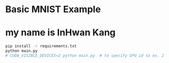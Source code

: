 # Basic MNIST Example
# my name is InHwan Kang

```bash
pip install -r requirements.txt
python main.py
# CUDA_VISIBLE_DEVICES=2 python main.py  # to specify GPU id to ex. 2
```
